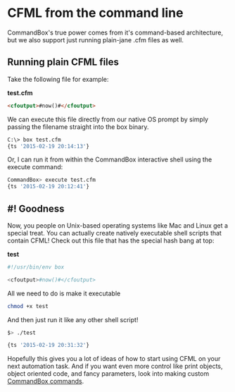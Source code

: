 # CFML from the command line

CommandBox's true power comes from it's command-based architecture, but we also support just running plain-jane .cfm files as well. 

## Running plain CFML files

Take the following file for example:

**test.cfm**

```HTML
<cfoutput>#now()#</cfoutput>
```

We can execute this file directly from our native OS prompt by simply passing the filename straight into the box binary.

```bash
C:\> box test.cfm
{ts '2015-02-19 20:14:13'}
```

Or, I can run it from within the CommandBox interactive shell using the execute command:

```bash
CommandBox> execute test.cfm
{ts '2015-02-19 20:12:41'}
```
 
## \#! Goodness
Now, you people on Unix-based operating systems like Mac and Linux get a special treat.  You can actually create natively executable shell scripts that contain CFML!  Check out this file that has the special hash bang at top:

**test**

```bash
#!/usr/bin/env box

<cfoutput>#now()#</cfoutput>
```

All we need to do is make it executable
```bash
chmod +x test
```
And then just run it like any other shell script!
```bash
$> ./test

{ts '2015-02-19 20:31:32'}
```

Hopefully this gives you a lot of ideas of how to start using CFML on your next automation task.  And if you want even more control like print objects, object oriented code, and fancy parameters, look into making custom [CommandBox commands](http://commandbox.ortusbooks.com/content/developing/commands/developing_commands.html).



